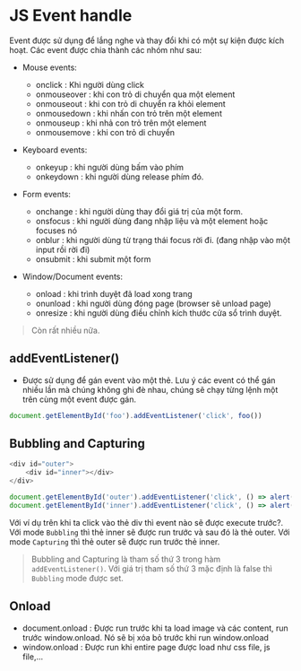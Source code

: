 # JS Event handle
Event được sử dụng để lắng nghe và thay đổi khi có một sự kiện được kích hoạt. Các event được chia thành các nhóm như sau:
- Mouse events:
    - onclick       : Khi người dùng click
    - onmouseover   : khi con trỏ di chuyển qua một element
    - onmouseout    : khi con trỏ di chuyển ra khỏi element
    - onmousedown   : khi nhấn con trỏ trên một element
    - onmouseup     : khi nhả con trỏ trên một element
    - onmousemove   : khi con trỏ di chuyển

- Keyboard events:
    - onkeyup   : khi người dùng bấm vào phím
    - onkeydown : khi người dùng release phím đó.

- Form events:
    - onchange  : khi người dùng thay đổi giá trị của một form.
    - onsfocus  : khi người dùng đang nhập liệu và một element hoặc focuses nó
    - onblur    : khi người dùng từ trạng thái focus rời đi. (đang nhập vào một input rồi rời đi)
    - onsubmit  : khi submit một form

- Window/Document events:
    - onload    : khi trình duyệt đã load xong trang
    - onunload  : khi người dùng đóng page (browser sẽ unload page)
    - onresize  : khi người dùng điều chỉnh kích thước cửa sổ trình duyệt.

> Còn rất nhiều nữa.

## addEventListener()
- Được sử dụng để gán event vào một thẻ. Lưu ý các event có thể gán nhiều lần mà chúng không ghi đè nhau, chúng sẽ chạy từng lệnh một trên cùng một event được gán.
```js
document.getElementById('foo').addEventListener('click', foo())
```

## Bubbling and Capturing
```js
<div id="outer">
    <div id="inner"></div>
</div>

document.getElementById('outer').addEventListener('click', () => alert('outer))
document.getElementById('inner').addEventListener('click', () => alert('inner))
```
Với ví dụ trên khi ta click vào thẻ div thì event nào sẽ được execute trước?.
Với mode `Bubbling` thì thẻ inner sẽ được run trước và sau đó là thẻ outer. Với mode `Capturing` thì thẻ outer sẽ được run trước thẻ inner.

> Bubbling and Capturing là tham số thứ 3 trong hàm `addEventListener()`. Với giá trị tham số thứ 3 mặc định là false thì `Bubbling` mode được set.


## Onload
- document.onload : Được run trước khi ta load image và các content, run trước window.onload. Nó sẽ bị xóa bỏ trước khi run window.onload
- window.onload   : Được run khi entire page được load như css file, js file,...
